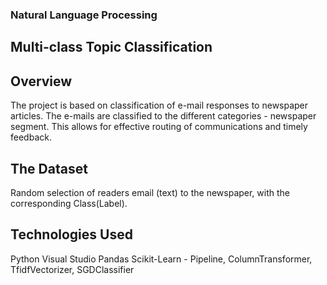 ### Natural Language Processing

## Multi-class Topic Classification

## Overview

The project is based on classification of e-mail responses to newspaper articles. The e-mails are classified to the different categories - newspaper segment.
This allows for effective routing of communications and timely feedback.

## The Dataset

Random selection of readers email (text) to the newspaper, with the corresponding Class(Label).

## Technologies Used

Python
Visual Studio
Pandas
Scikit-Learn - Pipeline, ColumnTransformer, TfidfVectorizer, SGDClassifier


